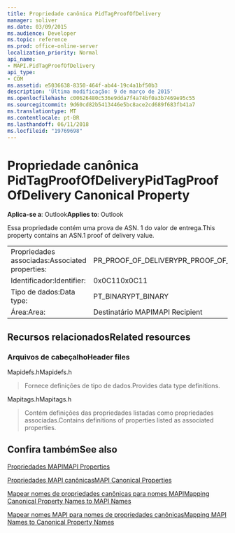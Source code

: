 ```yaml
---
title: Propriedade canônica PidTagProofOfDelivery
manager: soliver
ms.date: 03/09/2015
ms.audience: Developer
ms.topic: reference
ms.prod: office-online-server
localization_priority: Normal
api_name:
- MAPI.PidTagProofOfDelivery
api_type:
- COM
ms.assetid: e5036638-8350-464f-ab44-19c4a1bf50b3
description: 'Última modificação: 9 de março de 2015'
ms.openlocfilehash: c00626480c536e9dda7f4a74bf0a3b7469e95c55
ms.sourcegitcommit: 9d60cd82b5413446e5bc8ace2cd689f683fb41a7
ms.translationtype: MT
ms.contentlocale: pt-BR
ms.lasthandoff: 06/11/2018
ms.locfileid: "19769698"
---
```

# <a name="pidtagproofofdelivery-canonical-property"></a><span data-ttu-id="ae593-103">Propriedade canônica PidTagProofOfDelivery</span><span class="sxs-lookup"><span data-stu-id="ae593-103">PidTagProofOfDelivery Canonical Property</span></span>

  
  
<span data-ttu-id="ae593-104">**Aplica-se a**: Outlook</span><span class="sxs-lookup"><span data-stu-id="ae593-104">**Applies to**: Outlook</span></span> 
  
<span data-ttu-id="ae593-105">Essa propriedade contém uma prova de ASN. 1 do valor de entrega.</span><span class="sxs-lookup"><span data-stu-id="ae593-105">This property contains an ASN.1 proof of delivery value.</span></span>
  
|||
|:-----|:-----|
|<span data-ttu-id="ae593-106">Propriedades associadas:</span><span class="sxs-lookup"><span data-stu-id="ae593-106">Associated properties:</span></span>  <br/> |<span data-ttu-id="ae593-107">PR_PROOF_OF_DELIVERY</span><span class="sxs-lookup"><span data-stu-id="ae593-107">PR_PROOF_OF_DELIVERY</span></span>  <br/> |
|<span data-ttu-id="ae593-108">Identificador:</span><span class="sxs-lookup"><span data-stu-id="ae593-108">Identifier:</span></span>  <br/> |<span data-ttu-id="ae593-109">0x0C11</span><span class="sxs-lookup"><span data-stu-id="ae593-109">0x0C11</span></span>  <br/> |
|<span data-ttu-id="ae593-110">Tipo de dados:</span><span class="sxs-lookup"><span data-stu-id="ae593-110">Data type:</span></span>  <br/> |<span data-ttu-id="ae593-111">PT_BINARY</span><span class="sxs-lookup"><span data-stu-id="ae593-111">PT_BINARY</span></span>  <br/> |
|<span data-ttu-id="ae593-112">Área:</span><span class="sxs-lookup"><span data-stu-id="ae593-112">Area:</span></span>  <br/> |<span data-ttu-id="ae593-113">Destinatário MAPI</span><span class="sxs-lookup"><span data-stu-id="ae593-113">MAPI Recipient</span></span>  <br/> |
   
## <a name="related-resources"></a><span data-ttu-id="ae593-114">Recursos relacionados</span><span class="sxs-lookup"><span data-stu-id="ae593-114">Related resources</span></span>

### <a name="header-files"></a><span data-ttu-id="ae593-115">Arquivos de cabeçalho</span><span class="sxs-lookup"><span data-stu-id="ae593-115">Header files</span></span>

<span data-ttu-id="ae593-116">Mapidefs.h</span><span class="sxs-lookup"><span data-stu-id="ae593-116">Mapidefs.h</span></span>
  
> <span data-ttu-id="ae593-117">Fornece definições de tipo de dados.</span><span class="sxs-lookup"><span data-stu-id="ae593-117">Provides data type definitions.</span></span>
    
<span data-ttu-id="ae593-118">Mapitags.h</span><span class="sxs-lookup"><span data-stu-id="ae593-118">Mapitags.h</span></span>
  
> <span data-ttu-id="ae593-119">Contém definições das propriedades listadas como propriedades associadas.</span><span class="sxs-lookup"><span data-stu-id="ae593-119">Contains definitions of properties listed as associated properties.</span></span>
    
## <a name="see-also"></a><span data-ttu-id="ae593-120">Confira também</span><span class="sxs-lookup"><span data-stu-id="ae593-120">See also</span></span>



[<span data-ttu-id="ae593-121">Propriedades MAPI</span><span class="sxs-lookup"><span data-stu-id="ae593-121">MAPI Properties</span></span>](mapi-properties.md)
  
[<span data-ttu-id="ae593-122">Propriedades MAPI canônicas</span><span class="sxs-lookup"><span data-stu-id="ae593-122">MAPI Canonical Properties</span></span>](mapi-canonical-properties.md)
  
[<span data-ttu-id="ae593-123">Mapear nomes de propriedades canônicas para nomes MAPI</span><span class="sxs-lookup"><span data-stu-id="ae593-123">Mapping Canonical Property Names to MAPI Names</span></span>](mapping-canonical-property-names-to-mapi-names.md)
  
[<span data-ttu-id="ae593-124">Mapear nomes MAPI para nomes de propriedades canônicas</span><span class="sxs-lookup"><span data-stu-id="ae593-124">Mapping MAPI Names to Canonical Property Names</span></span>](mapping-mapi-names-to-canonical-property-names.md)


